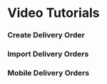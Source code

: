 ﻿# Video Tutorials


### Create Delivery Order
<!--<video width="320" height="240" controls>
  <source src="https://docs.sourcelogicatlas.com/videos/NewOrderForm_DO_Part1.mp4" type="video/mp4">
</video>-->

### Import Delivery Orders
<!--<video width="320" height="240" controls>
  <source src="https://docs.sourcelogicatlas.com/videos/NewOrderForm_DO_Part2.mp4" type="video/mp4">
</video>-->

### Mobile Delivery Orders
<!--<video width="320" height="240" controls>
  <source src="https://docs.sourcelogicatlas.com/videos/NewOrderForm_DO_Part3.mp4" type="video/mp4">
</video>-->